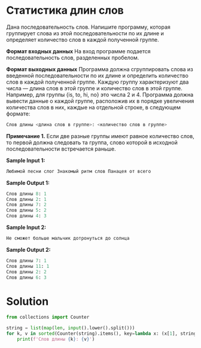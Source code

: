 # Статистика длин слов

Дана последовательность слов. Напишите программу, которая группирует слова из этой последовательности по их длине и
определяет количество слов в каждой полученной группе.

**Формат входных данных**
На вход программе подается последовательность слов, разделенных пробелом.

**Формат выходных данных**
Программа должна сгруппировать слова из введенной последовательности по их длине и определить количество слов в каждой
полученной группе. Каждую группу характеризуют два числа — длина слов в этой группе и количество слов в этой группе.
Например, для группы {is, to, hi, no} это числа 2 и 4. Программа должна вывести данные о каждой группе, расположив их в
порядке увеличения количества слов в них, каждые на отдельной строке, в следующем формате:

```python
Слов длины <длина слов в группе>: <количество слов в группе>
```

**Примечание 1.** Если две разные группы имеют равное количество слов, то первой должна следовать та группа, слово
которой в исходной последовательности встречается раньше.

**Sample Input 1:**

```python
Любимой песни слог Знакомый ритм слов Панацея от всего
```

**Sample Output 1:**

```python
Слов длины 8: 1
Слов длины 2: 1
Слов длины 7: 2
Слов длины 5: 2
Слов длины 4: 3
```

**Sample Input 2:**

```python
Не сможет больше мальчик дотронуться до солнца
```

**Sample Output 2:**

```python
Слов длины 7: 1
Слов длины 11: 1
Слов длины 2: 2
Слов длины 6: 3
```

# Solution

```python
from collections import Counter

string = list(map(len, input().lower().split()))
for k, v in sorted(Counter(string).items(), key=lambda x: (x[1], string.index(x[0]))):
    print(f'Слов длины {k}: {v}')
```
